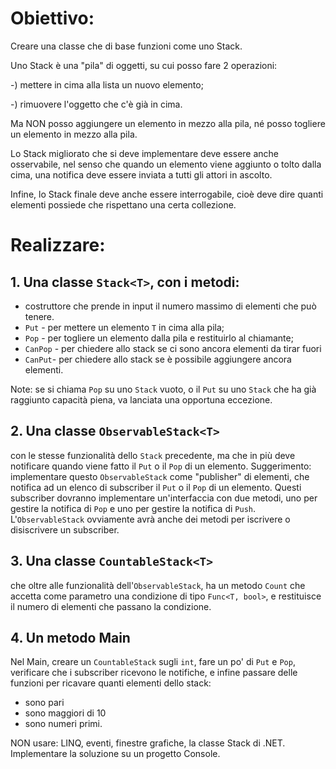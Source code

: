 # Obiettivo:
Creare una classe che di base funzioni come uno Stack.

Uno Stack è una "pila" di oggetti, su cui posso fare 2 operazioni:

-) mettere in cima alla lista un nuovo elemento;

-) rimuovere l'oggetto che c'è già in cima.

Ma NON posso aggiungere un elemento in mezzo alla pila,
né posso togliere un elemento in mezzo alla pila.

Lo Stack migliorato che si deve implementare deve essere anche osservabile,
nel senso che quando un elemento viene aggiunto o tolto dalla cima,
una notifica deve essere inviata a tutti gli attori in ascolto.

Infine, lo Stack finale deve anche essere interrogabile,
cioè deve dire quanti elementi possiede che rispettano una certa collezione.


# Realizzare:
## 1. Una classe `Stack<T>`, con i metodi:
- costruttore che prende in input il numero massimo di elementi che può tenere.
- `Put` - per mettere un elemento `T` in cima alla pila;
- `Pop` - per togliere un elemento dalla pila e restituirlo al chiamante;
- `CanPop` - per chiedere allo stack se ci sono ancora elementi da tirar fuori
- `CanPut`- per chiedere allo stack se è possibile aggiungere ancora elementi.

Note: se si chiama `Pop` su uno `Stack` vuoto, o il `Put` su uno `Stack` che ha già raggiunto capacità piena, va lanciata una opportuna eccezione.

## 2. Una classe `ObservableStack<T>`
con le stesse funzionalità dello `Stack` precedente,
ma che in più deve notificare quando viene fatto il `Put` o il `Pop` di un elemento.
Suggerimento: implementare questo `ObservableStack` come "publisher" di elementi,
che notifica ad un elenco di subscriber il `Put` o il `Pop` di un elemento.
Questi subscriber dovranno implementare un'interfaccia con due metodi,
uno per gestire la notifica di `Pop` e uno per gestire la notifica di `Push`.
L'`ObservableStack` ovviamente avrà anche dei metodi per iscrivere o disiscrivere un subscriber.

## 3. Una classe `CountableStack<T>`
che oltre alle funzionalità dell'`ObservableStack`, ha un metodo `Count`
che accetta come parametro una condizione di tipo `Func<T, bool>`,
e restituisce il numero di elementi che passano la condizione.

## 4. Un metodo Main
Nel Main, creare un `CountableStack` sugli `int`, fare un po' di `Put` e `Pop`,
verificare che i subscriber ricevono le notifiche, e infine passare delle funzioni
per ricavare quanti elementi dello stack:
- sono pari
- sono maggiori di 10
- sono numeri primi.

NON usare: LINQ, eventi, finestre grafiche, la classe Stack<T> di .NET.
Implementare la soluzione su un progetto Console.